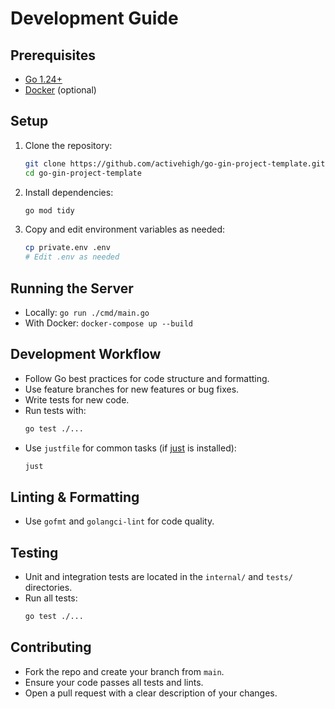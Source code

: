 # Development Guide

## Prerequisites
- [Go 1.24+](https://golang.org/)
- [Docker](https://www.docker.com/) (optional)

## Setup
1. Clone the repository:
   ```sh
   git clone https://github.com/activehigh/go-gin-project-template.git
   cd go-gin-project-template
   ```
2. Install dependencies:
   ```sh
   go mod tidy
   ```
3. Copy and edit environment variables as needed:
   ```sh
   cp private.env .env
   # Edit .env as needed
   ```

## Running the Server
- Locally: `go run ./cmd/main.go`
- With Docker: `docker-compose up --build`

## Development Workflow
- Follow Go best practices for code structure and formatting.
- Use feature branches for new features or bug fixes.
- Write tests for new code.
- Run tests with:
  ```sh
  go test ./...
  ```
- Use `justfile` for common tasks (if [just](https://github.com/casey/just) is installed):
  ```sh
  just
  ```

## Linting & Formatting
- Use `gofmt` and `golangci-lint` for code quality.

## Testing
- Unit and integration tests are located in the `internal/` and `tests/` directories.
- Run all tests:
  ```sh
  go test ./...
  ```

## Contributing
- Fork the repo and create your branch from `main`.
- Ensure your code passes all tests and lints.
- Open a pull request with a clear description of your changes.
